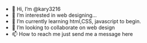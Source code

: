 - 👋 Hi, I’m @kary3216
- 👀 I’m interested in web designing...
- 🌱 I’m currently learning html,CSS, javascript to begin.
- 💞️ I’m looking to collaborate on web design
- 📫 How to reach me just send me a message here
<!---
kary3216/kary3216 is a ✨ special ✨ repository because its `README.md` (this file) appears on your GitHub profile.
You can click the Preview link to take a look at your changes.
--->
